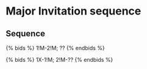 # Major Invitation sequence

## Sequence

{% bids %}
1!M-2!M; ??
{% endbids %}


{% bids %}
1X-1!M; 2!M-??
{% endbids %}
